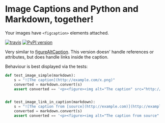 # Image Captions and Python and Markdown, together!

Your images have `<figcaption>` elements attached.

[![travis](https://travis-ci.org/bcaller/markdown-figure-caption.svg)](https://travis-ci.org/bcaller/markdown-figure-caption)
[![PyPI version](https://badge.fury.io/py/markdown-figure-caption.svg)](https://badge.fury.io/py/markdown-figure-caption)

Very similar to [figureAltCaption](https://github.com/jdittrich/figureAltCaption). This version doesn' handle references or attributes, but does handle links inside the caption.

Behaviour is best displayed via the tests:

```python
def test_image_simple(markdown):
    s = "![The caption](http://example.com/x.png)"
    converted = markdown.convert(s)
    assert converted == '<p><figure><img alt="The caption" src="http://example.com/x.png" /><figcaption>The caption</figcaption></figure></p>'


def test_image_link_in_caption(markdown):
    s = "![The caption from [source](http://example.com)](http://example.com/x.png)"
    converted = markdown.convert(s)
    assert converted == '<p><figure><img alt="The caption from source" src="http://example.com/x.png" /><figcaption>The caption from <a href="http://example.com">source</a></figcaption></figure></p>'

```

